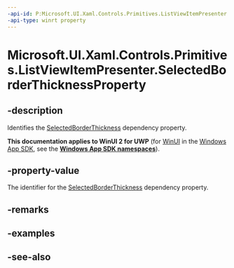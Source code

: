 ```yaml
---
-api-id: P:Microsoft.UI.Xaml.Controls.Primitives.ListViewItemPresenter.SelectedBorderThicknessProperty
-api-type: winrt property
---
```


<!-- Property syntax
public Windows.UI.Xaml.DependencyProperty SelectedBorderThicknessProperty { get; }
-->

# Microsoft.UI.Xaml.Controls.Primitives.ListViewItemPresenter.SelectedBorderThicknessProperty

## -description
Identifies the [SelectedBorderThickness](listviewitempresenter_selectedborderthickness.md) dependency property.

**This documentation applies to WinUI 2 for UWP** (for [WinUI](/windows/apps/winui/winui3/) in the [Windows App SDK](/windows/apps/windows-app-sdk/), see the **[Windows App SDK namespaces](/windows/windows-app-sdk/api/winrt/)**).

## -property-value
The identifier for the [SelectedBorderThickness](listviewitempresenter_selectedborderthickness.md) dependency property.

## -remarks

## -examples

## -see-also
